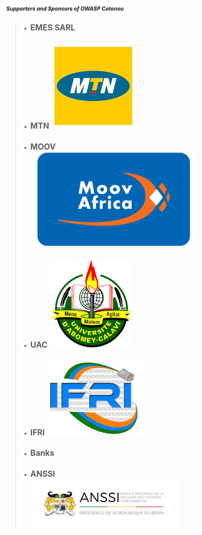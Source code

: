 #### *Supporters and Sponsors of OWASP Cotonou*

> * ## EMES SARL
> * ## MTN ![mtn](assets/images/mtn.jpeg)
> * ## MOOV ![moov](assets/images/moov.png)
> * ## UAC ![uac](assets/images/uac.png)
> * ## IFRI ![ifri](assets/images/ifri.jpeg)
> * ## Banks
> * ## ANSSI ![anssi](assets/images/anssi.png)
